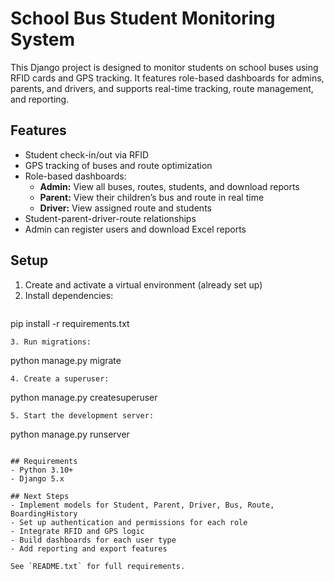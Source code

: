 # School Bus Student Monitoring System

This Django project is designed to monitor students on school buses using RFID cards and GPS tracking. It features role-based dashboards for admins, parents, and drivers, and supports real-time tracking, route management, and reporting.

## Features
- Student check-in/out via RFID
- GPS tracking of buses and route optimization
- Role-based dashboards:
  - **Admin:** View all buses, routes, students, and download reports
  - **Parent:** View their children’s bus and route in real time
  - **Driver:** View assigned route and students
- Student-parent-driver-route relationships
- Admin can register users and download Excel reports

## Setup
1. Create and activate a virtual environment (already set up)
2. Install dependencies:
   ```
pip install -r requirements.txt
   ```
3. Run migrations:
   ```
python manage.py migrate
   ```
4. Create a superuser:
   ```
python manage.py createsuperuser
   ```
5. Start the development server:
   ```
python manage.py runserver
   ```

## Requirements
- Python 3.10+
- Django 5.x

## Next Steps
- Implement models for Student, Parent, Driver, Bus, Route, BoardingHistory
- Set up authentication and permissions for each role
- Integrate RFID and GPS logic
- Build dashboards for each user type
- Add reporting and export features

See `README.txt` for full requirements.
